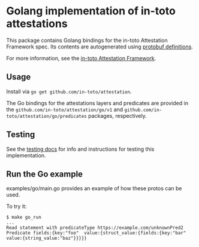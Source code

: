# Golang implementation of in-toto attestations

This package contains Golang bindings for the in-toto Attestation Framework
spec. Its contents are autogenerated using
[protobuf definitions](https://github.com/in-toto/attestation/tree/main/protos).

For more information, see the
[in-toto Attestation Framework](https://github.com/in-toto/attestation).

## Usage

Install via `go get github.com/in-toto/attestation`.

The Go bindings for the attestations layers and predicates are provided in
the `github.com/in-toto/attestation/go/v1` and
`github.com/in-toto/attestation/go/predicates` packages, respectively.

## Testing

See the [testing docs] for info and instructions for testing this implementation.

## Run the Go example

examples/go/main.go provides an example of how these protos can be used.

To try it:

```shell
$ make go_run
...
Read statement with predicateType https://example.com/unknownPred2
Predicate fields:{key:"foo"  value:{struct_value:{fields:{key:"bar"  value:{string_value:"baz"}}}}}
```

[testing docs]: ../docs/testing.md#testing-the-go-bindings

